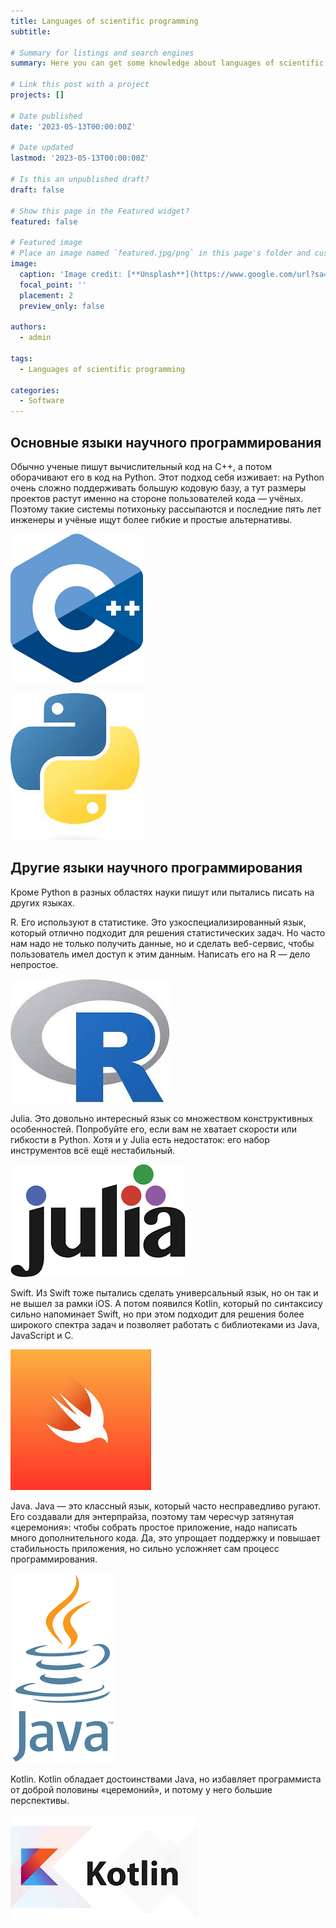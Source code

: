 ```yaml
---
title: Languages of scientific programming
subtitle: 

# Summary for listings and search engines
summary: Here you can get some knowledge about languages of scientific programming

# Link this post with a project
projects: []

# Date published
date: '2023-05-13T00:00:00Z'

# Date updated
lastmod: '2023-05-13T00:00:00Z'

# Is this an unpublished draft?
draft: false

# Show this page in the Featured widget?
featured: false

# Featured image
# Place an image named `featured.jpg/png` in this page's folder and customize its options here.
image:
  caption: 'Image credit: [**Unsplash**](https://www.google.com/url?sa=i&url=https%3A%2F%2Fru.wikipedia.org%2Fwiki%2FMarkdown&psig=AOvVaw3TT4zhHyyYiDrPRfBeMMR7&ust=1681069332153000&source=images&cd=vfe&ved=0CBEQjRxqFwoTCOD8xraFm_4CFQAAAAAdAAAAABAE)'
  focal_point: ''
  placement: 2
  preview_only: false

authors:
  - admin

tags:
  - Languages of scientific programming

categories:
  - Software
---
```


## Основные языки научного программирования

Обычно ученые пишут вычислительный код на C++, а потом оборачивают его в код на Python. Этот подход себя изживает: на Python очень сложно поддерживать большую кодовую базу, а тут размеры проектов растут именно на стороне пользователей кода — учёных. Поэтому такие системы потихоньку рассыпаются и последние пять лет инженеры и учёные ищут более гибкие и простые альтернативы.

![](./1.png)

![](./2.png)

## Другие языки научного программирования

Кроме Python в разных областях науки пишут или пытались писать на других языках.

R. Его используют в статистике. Это узкоспециализированный язык, который отлично подходит для решения статистических задач. Но часто нам надо не только получить данные, но и сделать веб-сервис, чтобы пользователь имел доступ к этим данным. Написать его на R — дело непростое.

![](./3.png)

Julia. Это довольно интересный язык со множеством конструктивных особенностей. Попробуйте его, если вам не хватает скорости или гибкости в Python. Хотя и у Julia есть недостаток: его набор инструментов всё ещё нестабильный.

![](./4.png)

Swift. Из Swift тоже пытались сделать универсальный язык, но он так и не вышел за рамки iOS. А потом появился Kotlin, который по синтаксису сильно напоминает Swift, но при этом подходит для решения более широкого спектра задач и позволяет работать с библиотеками из Java, JavaScript и C.

![](./5.png)

Java. Java — это классный язык, который часто несправедливо ругают. Его создавали для энтерпрайза, поэтому там чересчур затянутая «церемония»: чтобы собрать простое приложение, надо написать много дополнительного кода. Да, это упрощает поддержку и повышает стабильность приложения, но сильно усложняет сам процесс программирования.

![](./6.png)

Kotlin. Kotlin обладает достоинствами Java, но избавляет программиста от доброй половины «церемоний», и потому у него большие перспективы.

![](./7.png)
